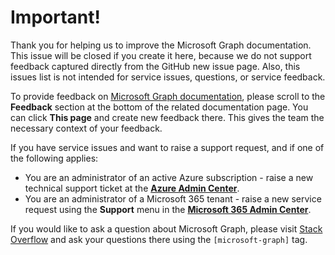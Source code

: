 # Important!
Thank you for helping us to improve the Microsoft Graph documentation. This issue will be closed if you create it here, because we do not support feedback captured directly from the GitHub new issue page. Also, this issues list is not intended for service issues, questions, or service feedback.

To provide feedback on [Microsoft Graph documentation](https://learn.microsoft.com/graph/overview), please scroll to the **Feedback** section at the bottom of the related documentation page. You can click **This page** and create new feedback there. This gives the team the necessary context of your feedback.

If you have service issues and want to raise a support request, and if one of the following applies:
- You are an administrator of an active Azure subscription - raise a new technical support ticket at the **[Azure Admin Center](https://ms.portal.azure.com/#blade/Microsoft_Azure_Support/HelpAndSupportBlade/newsupportreq)**.
- You are an administrator of a Microsoft 365 tenant - raise a new service request using the **Support** menu in the **[Microsoft 365 Admin Center](https://admin.microsoft.com)**.

If you would like to ask a question about Microsoft Graph, please visit [Stack Overflow](https://stackoverflow.com/questions/tagged/microsoft-graph) and ask your questions there using the `[microsoft-graph]` tag. 
